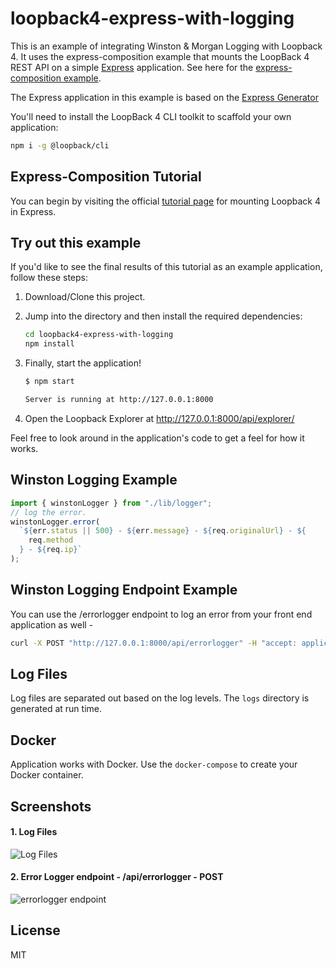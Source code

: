 # loopback4-express-with-logging

This is an example of integrating Winston & Morgan Logging with Loopback 4.
It uses the express-composition example that mounts the LoopBack 4 REST API on a simple
[Express](https://expressjs.com) application. See here for the [express-composition example](https://github.com/strongloop/loopback-next/tree/master/examples/express-composition).

The Express application in this example is based on the [Express Generator](https://expressjs.com/en/starter/generator.html)

You'll need to install the LoopBack 4 CLI toolkit to scaffold your own application:

```sh
npm i -g @loopback/cli
```

## Express-Composition Tutorial

You can begin by visiting the official
[tutorial page](http://loopback.io/doc/en/lb4/express-with-lb4-rest-tutorial.html) for mounting Loopback 4 in Express.

## Try out this example

If you'd like to see the final results of this tutorial as an example
application, follow these steps:

1. Download/Clone this project.
2. Jump into the directory and then install the required dependencies:

   ```sh
   cd loopback4-express-with-logging
   npm install
   ```

3. Finally, start the application!

   ```sh
   $ npm start

   Server is running at http://127.0.0.1:8000
   ```

4. Open the Loopback Explorer at http://127.0.0.1:8000/api/explorer/

Feel free to look around in the application's code to get a feel for how it
works.

## Winston Logging Example

```javascript
import { winstonLogger } from "./lib/logger";
// log the error.
winstonLogger.error(
  `${err.status || 500} - ${err.message} - ${req.originalUrl} - ${
    req.method
  } - ${req.ip}`
);
```

## Winston Logging Endpoint Example

You can use the /errorlogger endpoint to log an error from your front end application as well -

```sh
curl -X POST "http://127.0.0.1:8000/api/errorlogger" -H "accept: application/json" -H "Content-Type: application/json" -d "{\"message\":\"My awesome error message\"}"
```

## Log Files

Log files are separated out based on the log levels. The `logs` directory is generated at run time.

## Docker

Application works with Docker. Use the `docker-compose` to create your Docker container.

## Screenshots

#### 1. Log Files

![Log Files](https://karannagupta.com/kg/wp-content/uploads/2019/03/error-log.png "Access log files from the logs directory")

#### 2. Error Logger endpoint - /api/errorlogger - POST

![errorlogger endpoint](https://karannagupta.com/kg/wp-content/uploads/2019/03/lb4-post-example.png "The errorlogger POST endpoint")

## License

MIT
